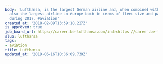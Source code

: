```yaml
---
body: 'Lufthansa, is the largest German airline and, when combined with its subsidiaries,
  also the largest airline in Europe both in terms of fleet size and passengers carried
  during 2017. #aviation'
created_at: "2018-02-09T13:59:18.227Z"
is_approved: true
job_board_url: https://career.be-lufthansa.com/indexhttps://career.be-lufthansa.com/index.php?&search_criterion_keyword=berlin.php?&search_criterion_keyword=berlin
slug: lufthansa
tags:
- aviation
title: Lufthansa
updated_at: "2019-06-16T10:36:09.730Z"
---
```

